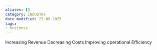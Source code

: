 ```yaml
---
aliases: []
category: INDUSTRY
date modified: 27-09-2025
tags:
- business
---
```

Increasing Revenue
Decreasing Costs
Improving operational Efficiency